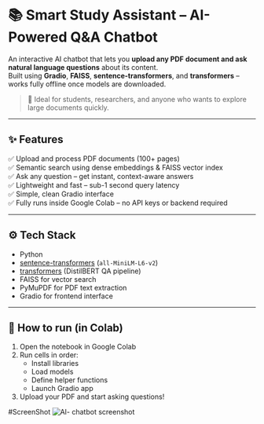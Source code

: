 # 📚 Smart Study Assistant – AI-Powered Q&A Chatbot

An interactive AI chatbot that lets you **upload any PDF document and ask natural language questions** about its content.  
Built using **Gradio**, **FAISS**, **sentence-transformers**, and **transformers** – works fully offline once models are downloaded.

> 🧪 Ideal for students, researchers, and anyone who wants to explore large documents quickly.

---

## ✨ **Features**

✅ Upload and process PDF documents (100+ pages)  
✅ Semantic search using dense embeddings & FAISS vector index  
✅ Ask any question – get instant, context-aware answers  
✅ Lightweight and fast – sub-1 second query latency  
✅ Simple, clean Gradio interface  
✅ Fully runs inside Google Colab – no API keys or backend required

---

## ⚙️ **Tech Stack**

- Python
- [sentence-transformers](https://www.sbert.net/) (`all-MiniLM-L6-v2`)
- [transformers](https://huggingface.co/transformers/) (DistilBERT QA pipeline)
- FAISS for vector search
- PyMuPDF for PDF text extraction
- Gradio for frontend interface

---

## 🚀 **How to run (in Colab)**

1. Open the notebook in Google Colab  
2. Run cells in order:
   - Install libraries
   - Load models
   - Define helper functions
   - Launch Gradio app
3. Upload your PDF and start asking questions!

#ScreenShot
![AI- chatbot screenshot](https://github.com/user-attachments/assets/8666fe73-7f69-40c3-8afb-545b20e82bb5)

